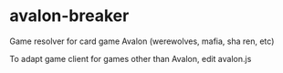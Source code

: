 # avalon-breaker
Game resolver for card game Avalon (werewolves, mafia, sha ren, etc)

To adapt game client for games other than Avalon, edit avalon.js
